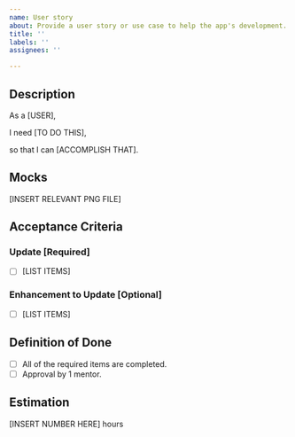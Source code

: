 ```yaml
---
name: User story
about: Provide a user story or use case to help the app's development.
title: ''
labels: ''
assignees: ''

---
```


## Description
As a [USER],

I need [TO DO THIS],

so that I can [ACCOMPLISH THAT].

## Mocks
[INSERT RELEVANT PNG FILE]

## Acceptance Criteria
### Update [Required]
- [ ] [LIST ITEMS]
### Enhancement to Update [Optional]
- [ ] [LIST ITEMS]

## Definition of Done
- [ ] All of the required items are completed.
- [ ] Approval by 1 mentor.

## Estimation
[INSERT NUMBER HERE] hours
